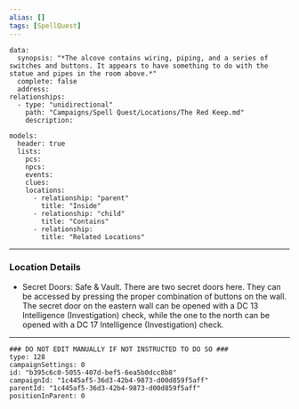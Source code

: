 ```yaml
---
alias: []
tags: [SpellQuest]
---
```

```RpgManagerData
data: 
  synopsis: "*The alcove contains wiring, piping, and a series of switches and buttons. It appears to have something to do with the statue and pipes in the room above.*"
  complete: false
  address: 
relationships: 
  - type: "unidirectional"
    path: "Campaigns/Spell Quest/Locations/The Red Keep.md"
    description: 
```
```RpgManager
models: 
  header: true
  lists: 
    pcs: 
    npcs: 
    events: 
    clues: 
    locations: 
      - relationship: "parent"
        title: "Inside"
      - relationship: "child"
        title: "Contains"
      - relationship: 
        title: "Related Locations"
```
---
### Location Details
 - Secret Doors: Safe & Vault. There are two secret doors here. They can be accessed by pressing the proper combination of buttons on the wall. The secret door on the eastern wall can be opened with a DC 13 Intelligence (Investigation) check, while the one to the north can be opened with a DC 17 Intelligence (Investigation) check.

---
```RpgManagerID
### DO NOT EDIT MANUALLY IF NOT INSTRUCTED TO DO SO ###
type: 128
campaignSettings: 0
id: "b395c6c0-5055-407d-bef5-6ea5b0dcc8b8"
campaignId: "1c445af5-36d3-42b4-9873-d00d859f5aff"
parentId: "1c445af5-36d3-42b4-9873-d00d859f5aff"
positionInParent: 0
```


